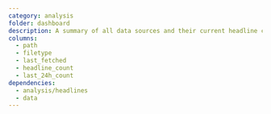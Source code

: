 ```yaml
---
category: analysis
folder: dashboard
description: A summary of all data sources and their current headline counts.
columns:
  - path
  - filetype
  - last_fetched
  - headline_count
  - last_24h_count
dependencies:
  - analysis/headlines
  - data
---
```

